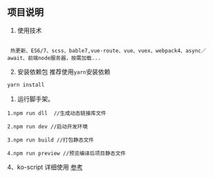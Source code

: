 ## 项目说明

1. 使用技术

```text

 热更新、ES6/7、scss、bable7,vue-route、vue、vuex、webpack4、async／await、前端node服务器，按需加载...

```

2. 安装依赖包
   推荐使用`yarn`安装依赖

```bash
yarn install
```

1. 运行脚手架。

```
1.npm run dll  //生成动态链接库文件

2.npm run dev //启动开发环境

3.npm run build //打包静态文件

4.npm run preview //预览编译后项目静态文件

```

4、ko-script 详细使用 [参考](https://www.npmjs.com/package/ko-script)
